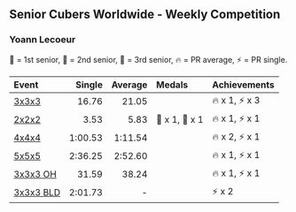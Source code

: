## Senior Cubers Worldwide - Weekly Competition
### Yoann Lecoeur

🥇 = 1st senior, 🥈 = 2nd senior, 🥉 = 3rd senior, 🔥 = PR average, ⚡ = PR single.

| Event | Single | Average | Medals | Achievements|
| :-- | --: | --: | :-- | :-- |
| [3x3x3](yoann_lecoeur/333.md) | 16.76 | 21.05 |  | <span style="white-space: nowrap">🔥 x 1</span>, <span style="white-space: nowrap">⚡ x 3</span> |
| [2x2x2](yoann_lecoeur/222.md) | 3.53 | 5.83 | <span style="white-space: nowrap">🥈 x 1</span>, <span style="white-space: nowrap">🥉 x 1</span> | <span style="white-space: nowrap">🔥 x 1</span>, <span style="white-space: nowrap">⚡ x 1</span> |
| [4x4x4](yoann_lecoeur/444.md) | 1:00.53 | 1:11.54 |  | <span style="white-space: nowrap">🔥 x 2</span>, <span style="white-space: nowrap">⚡ x 1</span> |
| [5x5x5](yoann_lecoeur/555.md) | 2:36.25 | 2:52.60 |  | <span style="white-space: nowrap">🔥 x 1</span>, <span style="white-space: nowrap">⚡ x 1</span> |
| [3x3x3 OH](yoann_lecoeur/333oh.md) | 31.59 | 38.24 |  | <span style="white-space: nowrap">🔥 x 1</span>, <span style="white-space: nowrap">⚡ x 1</span> |
| [3x3x3 BLD](yoann_lecoeur/333bf.md) | 2:01.73 | - |  | <span style="white-space: nowrap">⚡ x 2</span> |

<!-- Global site tag (gtag.js) - Google Analytics -->
<script async src="https://www.googletagmanager.com/gtag/js?id=UA-86348435-3"></script>
<script>window.dataLayer = window.dataLayer || []; function gtag() {dataLayer.push(arguments);} gtag('js', new Date()); gtag('config', 'UA-86348435-3');</script>
